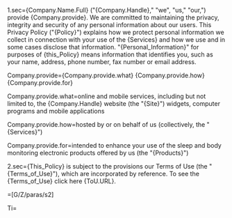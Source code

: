 1.sec={Company.Name.Full} ("{Company.Handle}," "we", "us," "our,") provide {Company.provide}. We are committed to maintaining the privacy, integrity and security of any personal information about our users. This Privacy Policy ("{Policy}") explains how we protect personal information we collect in connection with your use of the {Services}  and how we use and in some cases disclose that information. "{Personal_Information}" for purposes of {this_Policy} means information that identifies you, such as your name, address, phone number, fax number or email address.

Company.provide={Company.provide.what} {Company.provide.how} {Company.provide.for}

Company.provide.what=online and mobile services, including but not limited to, the {Company.Handle} website (the "{Site}") widgets, computer programs and mobile applications

Company.provide.how=hosted by or on behalf of us (collectively, the "{Services}")

Company.provide.for=intended to enhance your use of the sleep and body monitoring electronic products offered by us (the "{Products}")

2.sec={This_Policy} is subject to the provisions our Terms of Use (the "{Terms_of_Use}"), which are incorporated by reference. To see the {Terms_of_Use} click here {ToU.URL}.

=[G/Z/paras/s2]

Ti=</i>
